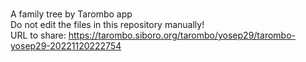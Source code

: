 # 
A family tree by Tarombo app  
Do not edit the files in this repository manually!  
URL to share: https://tarombo.siboro.org/tarombo/yosep29/tarombo-yosep29-20221120222754